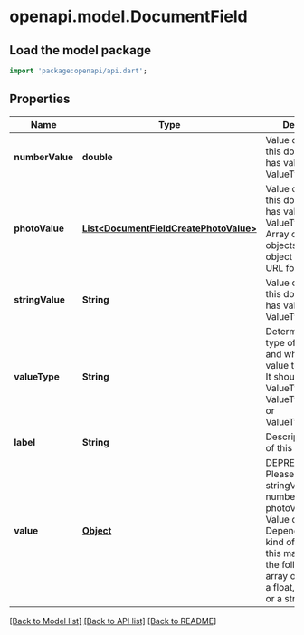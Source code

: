# openapi.model.DocumentField

## Load the model package
```dart
import 'package:openapi/api.dart';
```

## Properties
Name | Type | Description | Notes
------------ | ------------- | ------------- | -------------
**numberValue** | **double** | Value of this field if this document field has valueType: ValueType_Number. | [optional] [default to null]
**photoValue** | [**List&lt;DocumentFieldCreatePhotoValue&gt;**](DocumentFieldCreatePhotoValue.md) | Value of this field if this document field has valueType: ValueType_Photo. Array of photo objects where each object contains a URL for a photo. | [optional] [default to const []]
**stringValue** | **String** | Value of this field if this document field has valueType: ValueType_String. | [optional] [default to null]
**valueType** | **String** | Determines the type of this field and what type of value this field has. It should be either ValueType_Number, ValueType_String, or ValueType_Photo. | [default to null]
**label** | **String** | Descriptive name of this field. | [default to null]
**value** | [**Object**](.md) | DEPRECATED: Please use stringValue, numberValue, or photoValue instead. Value of this field. Depending on what kind of field it is, this may be one of the following: an array of image urls, a float, an integer, or a string. | [optional] [default to null]

[[Back to Model list]](../README.md#documentation-for-models) [[Back to API list]](../README.md#documentation-for-api-endpoints) [[Back to README]](../README.md)


